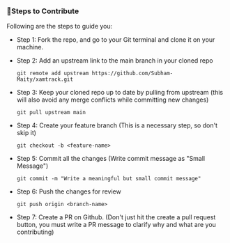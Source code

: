 ### 🔖Steps to Contribute

Following are the steps to guide you:

* Step 1: Fork the repo, and go to your Git terminal and clone it on your machine.

* Step 2: Add an upstream link to the main branch in your cloned repo
    ```
    git remote add upstream https://github.com/Subham-Maity/xamtrack.git
    ```
* Step 3: Keep your cloned repo up to date by pulling from upstream (this will also avoid any merge conflicts while committing new changes)
    ```
    git pull upstream main
    ```
* Step 4: Create your feature branch (This is a necessary step, so don't skip it)
    ```
    git checkout -b <feature-name>
    ```
* Step 5: Commit all the changes (Write commit message as "Small Message")
    ```
    git commit -m "Write a meaningful but small commit message"
    ```
* Step 6: Push the changes for review
    ```
    git push origin <branch-name>
    ```
* Step 7: Create a PR on Github. (Don't just hit the create a pull request button, you must write a PR message to clarify why and what are you contributing)